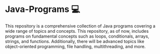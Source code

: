 # Java-Programs 💻
This repository is a comprehensive collection of Java programs covering a wide range of topics and concepts. This repository, as of now,  includes programs on fundamental concepts such as loops, conditionals, arrays, strings, and functions. Additionally, there will be advanced topics like object-oriented programming, file handling, multithreading, and more.
